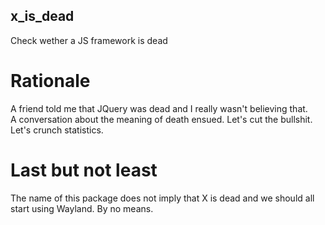 ## x_is_dead

Check wether a JS framework is dead

# Rationale

A friend told me that JQuery was dead and I really wasn't believing that. A conversation about the meaning of death ensued. Let's cut the bullshit. Let's crunch statistics.

# Last but not least

The name of this package does not imply that X is dead and we should all start using Wayland. By no means.
